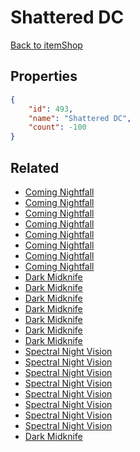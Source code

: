 # Shattered DC

<no description available>

[Back to itemShop](../item-shops.md)

## Properties

```json
{
    "id": 493,
    "name": "Shattered DC",
    "count": -100
}
```

## Related

- [Coming Nightfall](../items/15589-coming-nightfall.md)
- [Coming Nightfall](../items/15590-coming-nightfall.md)
- [Coming Nightfall](../items/15591-coming-nightfall.md)
- [Coming Nightfall](../items/15592-coming-nightfall.md)
- [Coming Nightfall](../items/15593-coming-nightfall.md)
- [Coming Nightfall](../items/15594-coming-nightfall.md)
- [Coming Nightfall](../items/15595-coming-nightfall.md)
- [Coming Nightfall](../items/15596-coming-nightfall.md)
- [Dark Midknife](../items/15597-dark-midknife.md)
- [Dark Midknife](../items/15598-dark-midknife.md)
- [Dark Midknife](../items/15599-dark-midknife.md)
- [Dark Midknife](../items/15601-dark-midknife.md)
- [Dark Midknife](../items/15602-dark-midknife.md)
- [Dark Midknife](../items/15603-dark-midknife.md)
- [Dark Midknife](../items/15604-dark-midknife.md)
- [Spectral Night Vision](../items/15605-spectral-night-vision.md)
- [Spectral Night Vision](../items/15606-spectral-night-vision.md)
- [Spectral Night Vision](../items/15607-spectral-night-vision.md)
- [Spectral Night Vision](../items/15608-spectral-night-vision.md)
- [Spectral Night Vision](../items/15609-spectral-night-vision.md)
- [Spectral Night Vision](../items/15610-spectral-night-vision.md)
- [Spectral Night Vision](../items/15611-spectral-night-vision.md)
- [Spectral Night Vision](../items/15612-spectral-night-vision.md)
- [Dark Midknife](../items/15600-dark-midknife.md)

